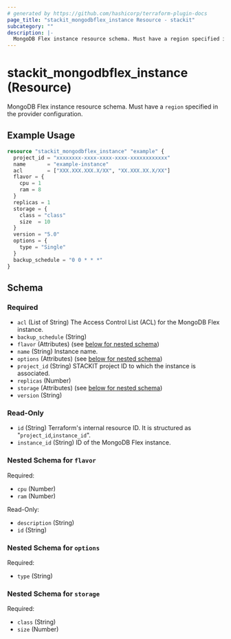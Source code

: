 ```yaml
---
# generated by https://github.com/hashicorp/terraform-plugin-docs
page_title: "stackit_mongodbflex_instance Resource - stackit"
subcategory: ""
description: |-
  MongoDB Flex instance resource schema. Must have a region specified in the provider configuration.
---
```


# stackit_mongodbflex_instance (Resource)

MongoDB Flex instance resource schema. Must have a `region` specified in the provider configuration.

## Example Usage

```terraform
resource "stackit_mongodbflex_instance" "example" {
  project_id = "xxxxxxxx-xxxx-xxxx-xxxx-xxxxxxxxxxxx"
  name       = "example-instance"
  acl        = ["XXX.XXX.XXX.X/XX", "XX.XXX.XX.X/XX"]
  flavor = {
    cpu = 1
    ram = 8
  }
  replicas = 1
  storage = {
    class = "class"
    size  = 10
  }
  version = "5.0"
  options = {
    type = "Single"
  }
  backup_schedule = "0 0 * * *"
}
```

<!-- schema generated by tfplugindocs -->
## Schema

### Required

- `acl` (List of String) The Access Control List (ACL) for the MongoDB Flex instance.
- `backup_schedule` (String)
- `flavor` (Attributes) (see [below for nested schema](#nestedatt--flavor))
- `name` (String) Instance name.
- `options` (Attributes) (see [below for nested schema](#nestedatt--options))
- `project_id` (String) STACKIT project ID to which the instance is associated.
- `replicas` (Number)
- `storage` (Attributes) (see [below for nested schema](#nestedatt--storage))
- `version` (String)

### Read-Only

- `id` (String) Terraform's internal resource ID. It is structured as "`project_id`,`instance_id`".
- `instance_id` (String) ID of the MongoDB Flex instance.

<a id="nestedatt--flavor"></a>
### Nested Schema for `flavor`

Required:

- `cpu` (Number)
- `ram` (Number)

Read-Only:

- `description` (String)
- `id` (String)


<a id="nestedatt--options"></a>
### Nested Schema for `options`

Required:

- `type` (String)


<a id="nestedatt--storage"></a>
### Nested Schema for `storage`

Required:

- `class` (String)
- `size` (Number)
